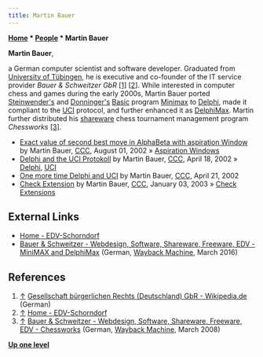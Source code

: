 ```yaml
---
title: Martin Bauer
---
```

**[Home](Home "Home") \* [People](People "People") \* Martin Bauer**


**Martin Bauer**,  

a German computer scientist and software developer. Graduated from [University of Tübingen](https://en.wikipedia.org/wiki/University_of_T%C3%BCbingen), he is executive and co-founder of the IT service provider *Bauer & Schweitzer GbR* <a id="cite-note-1" href="#cite-ref-1">[1]</a> <a id="cite-note-2" href="#cite-ref-2">[2]</a>. 
While interested in computer chess and games during the early 2000s, Martin Bauer ported [Steinwender's](Dieter_Steinwender "Dieter Steinwender") and [Donninger's](Chrilly_Donninger "Chrilly Donninger") [Basic](Basic "Basic") program [Minimax](Minimax_(program) "Minimax (program)") to [Delphi](Delphi "Delphi"), 
made it compliant to the [UCI](UCI "UCI") protocol, and further enhanced it as [DelphiMax](DelphiMax "DelphiMax"). 
Martin further distributed his [shareware](https://en.wikipedia.org/wiki/Shareware) chess tournament management program *Chessworks*
<a id="cite-note-3" href="#cite-ref-3">[3]</a>.






* [Exact value of second best move in AlphaBeta with aspiration Window](https://www.stmintz.com/ccc/index.php?id=243640) by Martin Bauer, [CCC](CCC "CCC"), August 01, 2002 » [Aspiration Windows](Aspiration_Windows "Aspiration Windows")
* [Delphi and the UCI Protokoll](https://www.stmintz.com/ccc/index.php?id=224455) by Martin Bauer, [CCC](CCC "CCC"), April 18, 2002 » [Delphi](Delphi "Delphi"), [UCI](UCI "UCI")
* [One more time Delphi and UCI](https://www.stmintz.com/ccc/index.php?id=225107) by Martin Bauer, [CCC](CCC "CCC"), April 21, 2002
* [Check Extension](https://www.stmintz.com/ccc/index.php?id=274620) by Martin Bauer, [CCC](CCC "CCC"), January 03, 2003 » [Check Extensions](Check_Extensions "Check Extensions")


## External Links


* [Home - EDV-Schorndorf](http://bauer-schweitzer.de/)
* [Bauer & Schweitzer - Webdesign, Software, Shareware, Freeware, EDV - MiniMAX and DelphiMax](http://web.archive.org/web/20160307143139if_/http://bauer-schweitzer.de/index.html?minimax/index_minimax.html) (German, [Wayback Machine](https://en.wikipedia.org/wiki/Wayback_Machine), March 2016)


## References


1. <a id="cite-ref-1" href="#cite-note-1">↑</a> [Gesellschaft bürgerlichen Rechts (Deutschland) GbR - Wikipedia.de](http://de.wikipedia.org/wiki/Gesellschaft_b%C3%BCrgerlichen_Rechts_%28Deutschland%29) (German)
2. <a id="cite-ref-2" href="#cite-note-2">↑</a> [Home - EDV-Schorndorf](http://bauer-schweitzer.de/)
3. <a id="cite-ref-3" href="#cite-note-3">↑</a> [Bauer & Schweitzer - Webdesign, Software, Shareware, Freeware, EDV - Chessworks](http://web.archive.org/web/20080331031658if_/http://www.bauer-schweitzer.de:80/index.html?chesswks/index_chesswks.html) (German, [Wayback Machine](https://en.wikipedia.org/wiki/Wayback_Machine), March 2008)

**[Up one level](People "People")**







 
